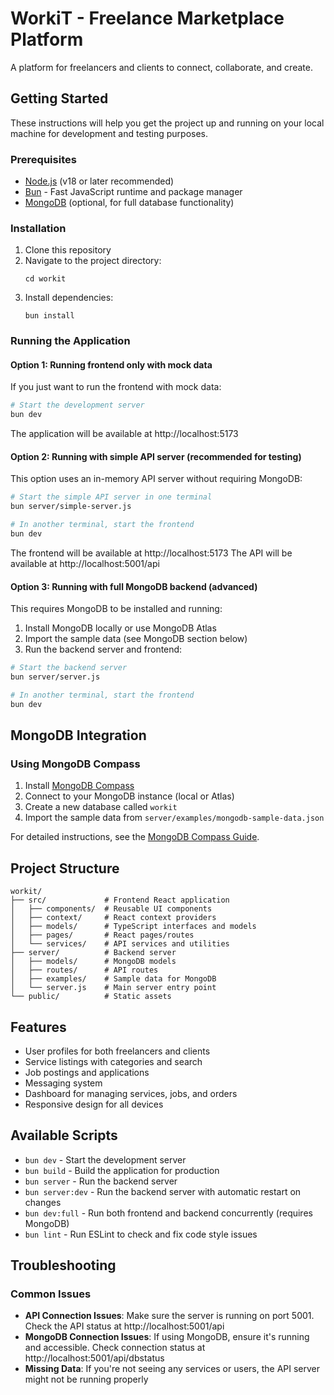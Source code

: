 # WorkiT - Freelance Marketplace Platform

A platform for freelancers and clients to connect, collaborate, and create.

## Getting Started

These instructions will help you get the project up and running on your local machine for development and testing purposes.

### Prerequisites

- [Node.js](https://nodejs.org/) (v18 or later recommended)
- [Bun](https://bun.sh/) - Fast JavaScript runtime and package manager
- [MongoDB](https://www.mongodb.com/try/download/community) (optional, for full database functionality)

### Installation

1. Clone this repository
2. Navigate to the project directory:
   ```
   cd workit
   ```
3. Install dependencies:
   ```
   bun install
   ```

### Running the Application

#### Option 1: Running frontend only with mock data

If you just want to run the frontend with mock data:

```bash
# Start the development server
bun dev
```

The application will be available at http://localhost:5173

#### Option 2: Running with simple API server (recommended for testing)

This option uses an in-memory API server without requiring MongoDB:

```bash
# Start the simple API server in one terminal
bun server/simple-server.js

# In another terminal, start the frontend
bun dev
```

The frontend will be available at http://localhost:5173
The API will be available at http://localhost:5001/api

#### Option 3: Running with full MongoDB backend (advanced)

This requires MongoDB to be installed and running:

1. Install MongoDB locally or use MongoDB Atlas
2. Import the sample data (see MongoDB section below)
3. Run the backend server and frontend:

```bash
# Start the backend server
bun server/server.js

# In another terminal, start the frontend
bun dev
```

## MongoDB Integration

### Using MongoDB Compass

1. Install [MongoDB Compass](https://www.mongodb.com/try/download/compass)
2. Connect to your MongoDB instance (local or Atlas)
3. Create a new database called `workit`
4. Import the sample data from `server/examples/mongodb-sample-data.json`

For detailed instructions, see the [MongoDB Compass Guide](./MONGODB_COMPASS_GUIDE.md).

## Project Structure

```
workit/
├── src/             # Frontend React application
│   ├── components/  # Reusable UI components
│   ├── context/     # React context providers
│   ├── models/      # TypeScript interfaces and models
│   ├── pages/       # React pages/routes
│   └── services/    # API services and utilities
├── server/          # Backend server
│   ├── models/      # MongoDB models
│   ├── routes/      # API routes
│   ├── examples/    # Sample data for MongoDB
│   └── server.js    # Main server entry point
└── public/          # Static assets
```

## Features

- User profiles for both freelancers and clients
- Service listings with categories and search
- Job postings and applications
- Messaging system
- Dashboard for managing services, jobs, and orders
- Responsive design for all devices

## Available Scripts

- `bun dev` - Start the development server
- `bun build` - Build the application for production
- `bun server` - Run the backend server
- `bun server:dev` - Run the backend server with automatic restart on changes
- `bun dev:full` - Run both frontend and backend concurrently (requires MongoDB)
- `bun lint` - Run ESLint to check and fix code style issues

## Troubleshooting

### Common Issues

- **API Connection Issues**: Make sure the server is running on port 5001. Check the API status at http://localhost:5001/api
- **MongoDB Connection Issues**: If using MongoDB, ensure it's running and accessible. Check connection status at http://localhost:5001/api/dbstatus
- **Missing Data**: If you're not seeing any services or users, the API server might not be running properly

